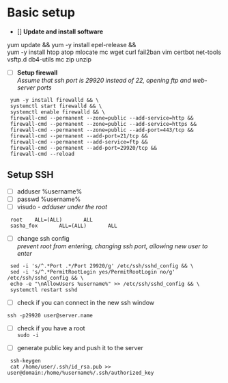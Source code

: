 Basic setup
========================
+ [] **Update and install software**

yum update && yum -y install epel-release && \
yum -y install htop atop mlocate mc wget curl fail2ban vim certbot net-tools vsftp.d db4-utils mc zip unzip

   
* [ ] **Setup firewall**  
*Assume that ssh port is 29920 instead of 22, opening ftp and web-server ports*


```
 yum -y install firewalld && \
 systemctl start firewalld && \
 systemctl enable firewalld && \
 firewall-cmd --permanent --zone=public --add-service=http &&
 firewall-cmd --permanent --zone=public --add-service=https &&
 firewall-cmd --permanent --zone=public --add-port=443/tcp &&
 firewall-cmd --permanent --add-port=21/tcp &&
 firewall-cmd --permanent --add-service=ftp &&
 firewall-cmd --permanent --add-port=29920/tcp &&
 firewall-cmd --reload
```

## **Setup SSH**
+ [ ] adduser %username%
+ [ ] passwd %username%
+ [ ] visudo - *adduser under the root*
```
 root    ALL=(ALL)       ALL
 sasha_fox       ALL=(ALL)       ALL
```
+ [ ] change ssh config  
*prevent root from entering, changing ssh port, allowing new user to enter*
```
 sed -i 's/^.*Port .*/Port 29920/g' /etc/ssh/sshd_config && \
 sed -i 's/^.*PermitRootLogin yes/PermitRootLogin no/g' /etc/ssh/sshd_config && \
 echo -e "\nAllowUsers %username%" >> /etc/ssh/sshd_config && \
 systemctl restart sshd
```
+ [ ] check if you can connect in the new ssh window

 `ssh -p29920 user@server.name `
 
+ [ ] check if you have a root  
`sudo -i` 
  
+ [ ] generate public key and push it to the server 
```
 ssh-keygen
 cat /home/user/.ssh/id_rsa.pub >> user@domain:/home/%username%/.ssh/authorized_key
```

